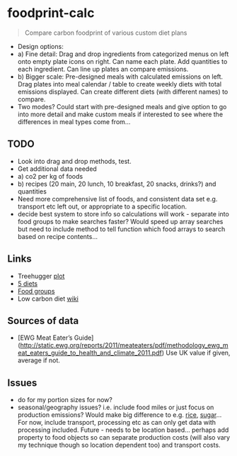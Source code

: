 foodprint-calc
==============

> Compare carbon foodprint of various custom diet plans

+ Design options:
+ a) Fine detail: Drag and drop ingredients from categorized menus on left onto empty plate icons on right. Can name each plate. Add quantities to each ingredient. Can line up plates an compare emissions.
+ b) Bigger scale: Pre-designed meals with calculated emissions on left. Drag plates into meal calendar / table to create weekly diets with total emissions displayed. Can create different diets (with different names) to compare.
+ Two modes? Could start with pre-designed meals and give option to go into more detail and make custom meals if interested to see where the differences in meal types come from… 

## TODO
+ Look into drag and drop methods, test.
+ Get additional data needed
+	a) co2 per kg of foods
+	b) recipes (20 main, 20 lunch, 10 breakfast, 20 snacks, drinks?) and quantities
+ Need more comprehensive list of foods, and consistent data set e.g. transport etc left out, or appropriate to a specific location. 
+ decide best system to store info so calculations will work - separate into food groups to make searches faster? Would speed up array searches but need to include method to tell function which food arrays to search based on recipe contents…


## Links
+ Treehugger [plot](http://www.treehugger.com/green-food/meat-eaters-guide-get-to-know-the-carbon-footprint-of-your-diet-lamb-beef-cheese-are-the-worst.html)
+ [5 diets](http://shrinkthatfootprint.com/food-carbon-footprint-diet)
+ [Food groups](http://fivepercent.us/2008/05/29/link-relative-climate-impact-of-red-meat-vs-other-food-types/)
+ Low carbon diet [wiki](http://en.wikipedia.org/wiki/Low_carbon_diet)

## Sources of data
+ [EWG Meat Eater’s Guide] (http://static.ewg.org/reports/2011/meateaters/pdf/methodology_ewg_meat_eaters_guide_to_health_and_climate_2011.pdf) Use UK value if given, average if not.

## Issues
- do for my portion sizes for now?
- seasonal/geography issues? i.e. include food miles or just focus on production emissions? Would make big difference to e.g. [rice](http://en.wikipedia.org/wiki/Rice#Production), [sugar](http://en.wikipedia.org/wiki/Sugarcane#Production)… For now, include transport, processing etc as can only get data with processing included. Future - needs to be location based… perhaps add property to food objects so can separate production costs (will also vary my technique though so location dependent too) and transport costs.
